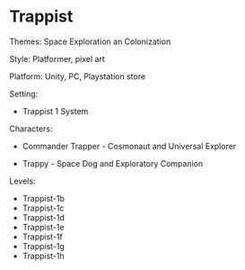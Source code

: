 # Trappist

Themes: Space Exploration an Colonization

Style: Platformer, pixel art

Platform: Unity, PC, Playstation store

Setting:

   - Trappist 1 System

Characters:

  - Commander Trapper - Cosmonaut and Universal Explorer

  - Trappy - Space Dog and Exploratory Companion

Levels:

  - Trappist-1b
  - Trappist-1c
  - Trappist-1d
  - Trappist-1e
  - Trappist-1f
  - Trappist-1g
  - Trappist-1h

